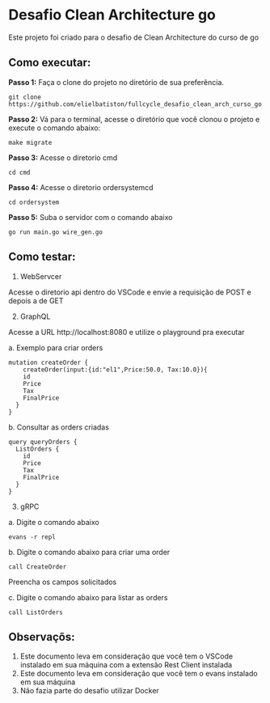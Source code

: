 # Desafio Clean Architecture go

Este projeto foi criado para o desafio de Clean Architecture do curso de go

## Como executar:

**Passo 1:** Faça o clone do projeto no diretório de sua preferência.

```shell
git clone https://github.com/elielbatiston/fullcycle_desafio_clean_arch_curso_go
```

**Passo 2:** Vá para o terminal, acesse o diretório que você clonou o projeto e execute o comando abaixo:

```shell
make migrate
```

**Passo 3:** Acesse o diretorio cmd

```shell
cd cmd
```

**Passo 4:** Acesse o diretorio ordersystemcd

```shell
cd ordersystem
```

**Passo 5:** Suba o servidor com o comando abaixo

```shell
go run main.go wire_gen.go
```

## Como testar:

1. WebServcer

Acesse o diretorio api dentro do VSCode e envie a requisição de POST e depois a de GET

2. GraphQL

Acesse a URL http://localhost:8080 e utilize o playground pra executar

a. Exemplo para criar orders

```
mutation createOrder {
	createOrder(input:{id:"el1",Price:50.0, Tax:10.0}){
    id
    Price
    Tax
    FinalPrice
  }
}
```

b. Consultar as orders criadas

```
query queryOrders {
  ListOrders {
    id
    Price
    Tax
    FinalPrice
  }
}
```

3. gRPC

a. Digite o comando abaixo

```shell
evans -r repl
```

b. Digite o comando abaixo para criar uma order

```shell
call CreateOrder
```

Preencha os campos solicitados

c. Digite o comando abaixo para listar as orders

```shell
call ListOrders
``` 

## Observaçõs:

1. Este documento leva em consideração que você tem o VSCode instalado em sua máquina com a extensão Rest Client instalada
2. Este documento leva em consideração que você tem o evans instalado em sua máquina
3. Não fazia parte do desafio utilizar Docker
